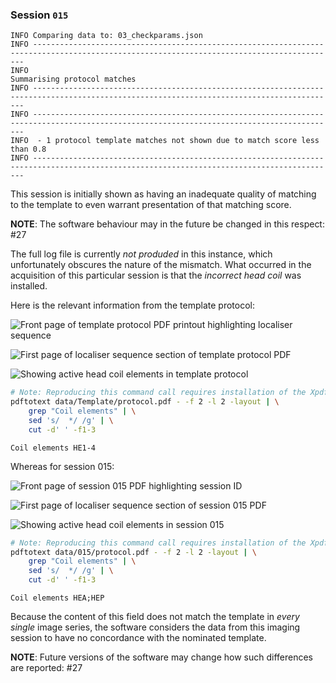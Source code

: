 ### Session `015`

```text
INFO Comparing data to: 03_checkparams.json
INFO ------------------------------------------------------------------------------------------------------------------------------------------
INFO                                                        Summarising protocol matches
INFO ------------------------------------------------------------------------------------------------------------------------------------------
INFO ------------------------------------------------------------------------------------------------------------------------------------------
INFO  - 1 protocol template matches not shown due to match score less than 0.8
INFO ------------------------------------------------------------------------------------------------------------------------------------------
```

This session is initially shown
as having an inadequate quality of matching to the template
to even warrant presentation of that matching score.

**NOTE**: The software behaviour may in the future
be changed in this respect: #27

The full log file is currently *not produded* in this instance,
which unfortunately obscures the nature of the mismatch.
What occurred in the acquisition of this particular session
is that the *incorrect head coil* was installed.

Here is the relevant information from the template protocol:

![Front page of template protocol PDF printout highlighting localiser sequence](images/015_01_Template_Frontpage.png)

![First page of localiser sequence section of template protocol PDF](images/015_02_Template_Localiser.png)

![Showing active head coil elements in template protocol](images/015_03_Template_Coilelements.png)

```sh
# Note: Reproducing this command call requires installation of the Xpdf package
pdftotext data/Template/protocol.pdf - -f 2 -l 2 -layout | \
    grep "Coil elements" | \
    sed 's/  */ /g' | \
    cut -d' ' -f1-3
```

`Coil elements HE1-4`

Whereas for session 015:

![Front page of session 015 PDF highlighting session ID](images/015_04_Modified_Frontpage.png)

![First page of localiser sequence section of session 015 PDF](images/015_05_Modified_Localiser.png)

![Showing active head coil elements in session 015](images/015_06_Modified_Coilelements.png)

```sh
# Note: Reproducing this command call requires installation of the Xpdf package
pdftotext data/015/protocol.pdf - -f 2 -l 2 -layout | \
    grep "Coil elements" | \
    sed 's/  */ /g' | \
    cut -d' ' -f1-3
```

`Coil elements HEA;HEP`

Because the content of this field does not match the template
in *every single* image series,
the software considers the data from this imaging session
to have no concordance with the nominated template.

**NOTE**: Future versions of the software may change
how such differences are reported: #27
